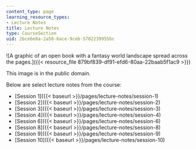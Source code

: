 ```yaml
---
content_type: page
learning_resource_types:
- Lecture Notes
title: Lecture Notes
type: CourseSection
uid: 2bce6e8a-2a58-6ace-9ceb-5702239955bc
---
```


![A graphic of an open book with a fantasy world landscape spread across the pages.]({{< resource_file 879bf839-df91-efd6-80aa-22baab5f1ac9 >}})  

This image is in the public domain.

Below are select lecture notes from the course:

*   [Session 1]({{< baseurl >}}/pages/lecture-notes/session-1)
*   [Session 2]({{< baseurl >}}/pages/lecture-notes/session-2)
*   [Session 3]({{< baseurl >}}/pages/lecture-notes/session-3)
*   [Session 4]({{< baseurl >}}/pages/lecture-notes/session-4)
*   [Session 6]({{< baseurl >}}/pages/lecture-notes/session-6)
*   [Session 8]({{< baseurl >}}/pages/lecture-notes/session-8)
*   [Session 9]({{< baseurl >}}/pages/lecture-notes/session-9)
*   [Session 10]({{< baseurl >}}/pages/lecture-notes/session-10)